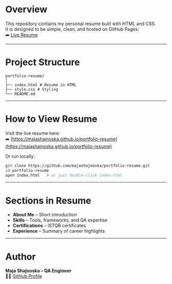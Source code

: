 # Overview

This repository contains my personal resume built with HTML and CSS.  
It is designed to be simple, clean, and hosted on GitHub Pages:  
➡️ [Live Resume](https://majashajnoska.github.io/portfolio-resume)

---

# Project Structure
```
portfolio-resume/
│
├── index.html # Resume in HTML
├── style.css # Styling
└── README.md
```

---

# How to View Resume

Visit the live resume here:  
➡️ [https://majashajnoska.github.io/portfolio-resume](https://majashajnoska.github.io/portfolio-resume)

Or run locally:

```bash
git clone https://github.com/majashajnoska/portfolio-resume.git
cd portfolio-resume
open index.html   # or just double-click index.html
```

---

# Sections in Resume

- **About Me** – Short introduction  
- **Skills** – Tools, frameworks, and QA expertise  
- **Certifications** – ISTQB certificates  
- **Experience** – Summary of career highlights  

---

# Author

**Maja Shajnoska – QA Engineer**  
👩‍💻 [GitHub Profile](https://github.com/majashajnoska)
